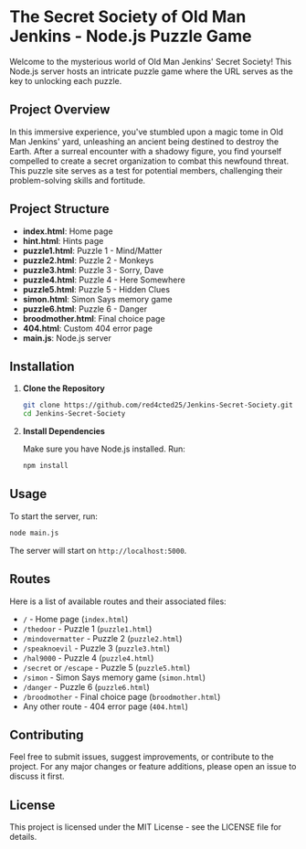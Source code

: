 # The Secret Society of Old Man Jenkins - Node.js Puzzle Game

Welcome to the mysterious world of Old Man Jenkins' Secret Society! This Node.js server hosts an intricate puzzle game where the URL serves as the key to unlocking each puzzle.

## Project Overview

In this immersive experience, you've stumbled upon a magic tome in Old Man Jenkins' yard, unleashing an ancient being destined to destroy the Earth. After a surreal encounter with a shadowy figure, you find yourself compelled to create a secret organization to combat this newfound threat. This puzzle site serves as a test for potential members, challenging their problem-solving skills and fortitude.

## Project Structure

* **index.html**: Home page
* **hint.html**: Hints page
* **puzzle1.html**: Puzzle 1 - Mind/Matter
* **puzzle2.html**: Puzzle 2 - Monkeys
* **puzzle3.html**: Puzzle 3 - Sorry, Dave
* **puzzle4.html**: Puzzle 4 - Here Somewhere
* **puzzle5.html**: Puzzle 5 - Hidden Clues
* **simon.html**: Simon Says memory game
* **puzzle6.html**: Puzzle 6 - Danger
* **broodmother.html**: Final choice page
* **404.html**: Custom 404 error page
* **main.js**: Node.js server

## Installation

1. **Clone the Repository**

   ```bash
   git clone https://github.com/red4cted25/Jenkins-Secret-Society.git
   cd Jenkins-Secret-Society
   ```

2. **Install Dependencies**

   Make sure you have Node.js installed. Run:

   ```bash
   npm install
   ```

## Usage

To start the server, run:

```bash
node main.js
```

The server will start on `http://localhost:5000`.

## Routes

Here is a list of available routes and their associated files:

* `/` - Home page (`index.html`)
* `/thedoor` - Puzzle 1 (`puzzle1.html`)
* `/mindovermatter` - Puzzle 2 (`puzzle2.html`)
* `/speaknoevil` - Puzzle 3 (`puzzle3.html`)
* `/hal9000` - Puzzle 4 (`puzzle4.html`)
* `/secret` or `/escape` - Puzzle 5 (`puzzle5.html`)
* `/simon` - Simon Says memory game (`simon.html`)
* `/danger` - Puzzle 6 (`puzzle6.html`)
* `/broodmother` - Final choice page (`broodmother.html`)
* Any other route - 404 error page (`404.html`)

## Contributing

Feel free to submit issues, suggest improvements, or contribute to the project. For any major changes or feature additions, please open an issue to discuss it first.

## License

This project is licensed under the MIT License - see the LICENSE file for details.